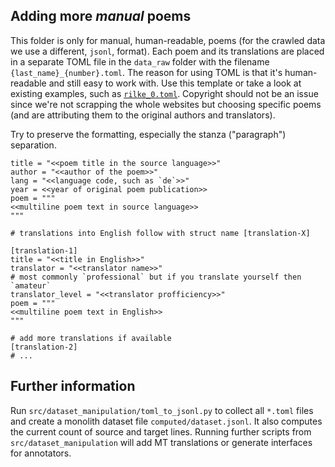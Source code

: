 ## Adding more *manual* poems

This folder is only for manual, human-readable, poems (for the crawled data we use a different, `jsonl`, format).
Each poem and its translations are placed in a separate TOML file in the `data_raw` folder with the filename `{last_name}_{number}.toml`.
The reason for using TOML is that it's human-readable and still easy to work with.
Use this template or take a look at existing examples, such as [`rilke_0.toml`](rilke_0.toml).
Copyright should not be an issue since we're not scrapping the whole websites but choosing specific poems (and are attributing them to the original authors and translators).

Try to preserve the formatting, especially the stanza ("paragraph") separation.

```
title = "<<poem title in the source language>>"
author = "<<author of the poem>>"
lang = "<<language code, such as `de`>>"
year = <<year of original poem publication>>
poem = """
<<multiline poem text in source language>>
"""

# translations into English follow with struct name [translation-X]

[translation-1]
title = "<<title in English>>"
translator = "<<translator name>>"
# most commonly `professional` but if you translate yourself then `amateur`
translator_level = "<<translator profficiency>>"
poem = """
<<multiline poem text in English>>
"""

# add more translations if available
[translation-2]
# ...
```

## Further information

Run `src/dataset_manipulation/toml_to_jsonl.py` to collect all `*.toml` files and create a monolith dataset file `computed/dataset.jsonl`.
It also computes the current count of source and target lines.
Running further scripts from `src/dataset_manipulation` will add MT translations or generate interfaces for annotators.
